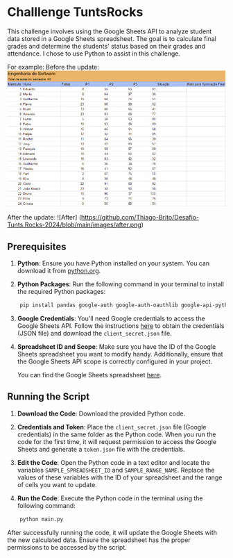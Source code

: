 # Challlenge TuntsRocks
This challenge involves using the Google Sheets API to analyze student data stored in a Google Sheets spreadsheet. The goal is to calculate final grades and determine the students' status based on their grades and attendance. I chose to use Python to assist in this challenge.

For example:
Before the update:
 ![Before](https://github.com/Thiago-Brito/Desafio-Tunts.Rocks-2024/blob/main/images/before.png)

After the update:
 ![After] (https://github.com/Thiago-Brito/Desafio-Tunts.Rocks-2024/blob/main/images/after.png)
 
## Prerequisites
1. **Python**: Ensure you have Python installed on your system. You can download it from [python.org](https://www.python.org/downloads/).

2. **Python Packages**: Run the following command in your terminal to install the required Python packages:

```bash
    pip install pandas google-auth google-auth-oauthlib google-api-python-client
```

3. **Google Credentials**: You'll need Google credentials to access the Google Sheets API. Follow the instructions [here](https://developers.google.com/workspace/guides/create-credentials) to obtain the credentials (JSON file) and download the `client_secret.json` file.

4. **Spreadsheet ID and Scope**: Make sure you have the ID of the Google Sheets spreadsheet you want to modify handy. Additionally, ensure that the Google Sheets API scope is correctly configured in your project.

   You can find the Google Sheets spreadsheet [here](https://docs.google.com/spreadsheets/d/1bsGdEYP7TZSX1Deb99do54yzN4rjDW0VzFEHCseRwYk/edit?usp=sharing).
   
## Running the Script
1. **Download the Code**: Download the provided Python code.

2. **Credentials and Token**: Place the `client_secret.json` file (Google credentials) in the same folder as the Python code. When you run the code for the first time, it will request permission to access the Google Sheets and generate a `token.json` file with the credentials.

3. **Edit the Code**: Open the Python code in a text editor and locate the variables `SAMPLE_SPREADSHEET_ID` and `SAMPLE_RANGE_NAME`. Replace the values of these variables with the ID of your spreadsheet and the range of cells you want to update.

4. **Run the Code**: Execute the Python code in the terminal using the following command:

```bash
    python main.py
```
After successfully running the code, it will update the Google Sheets with the new calculated data. Ensure the spreadsheet has the proper permissions to be accessed by the script.
